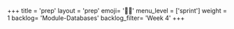 +++
title = 'prep'
layout = 'prep'
emoji= '🧑🏿‍'
menu_level = ['sprint']
weight = 1
backlog= 'Module-Databases'
backlog_filter= 'Week 4'
+++


